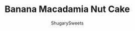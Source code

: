 ---
layout: ../../layouts/MarkdownPostLayout.astro
title: Banana Macadamia Nut Cake
author: ShugarySweets
pubDate: 2019-01-15
description: "Looking for a unique snack cake recipe? This Banana Macadamia Nut Cake is packed with crunchy macadamia nuts, sweet bananas, and topped with creamy vanilla buttercream frosting!"
image_url: https://www.shugarysweets.com/wp-content/uploads/2015/10/banana-macadamia-nut-cake-facebook-1.jpg
tags: ["Cake","American"]
calories: 306
protein: 2
carbohydrates: 39
fats: 16
fiber: 1
ingredients: ["1/2 cup unsalted butter, softened","1 cup granulated sugar","1 large egg","1 teaspoon vanilla extract ","2 large ripe bananas (about 1 1/4 cup mashed)","1 3/4 cup all-purpose flour","1 teaspoon baking powder","1 teaspoon baking soda","1/2 teaspoon kosher salt","1 cup macadamia nut pieces","1/2 cup unsalted butter, softened","1/2 teaspoon vanilla extract ","3 cups powdered sugar","2 Tablespoon whole milk","1/3 cup macadamia nuts pieces"]
serves: 20
time: "40 minutes"
prepTime: "15 minutes"
instructions: ["Preheat oven to 350 degree F. Spray a 13x9 baking dish with baking spray. Set aside.","For the cake, beat butter and sugar until creamy, about 3-5 minutes. Beat in egg and vanilla. Add in bananas, beating until smooth and mashed.","Add in flour, baking powder, baking soda, and salt. Fold in macadamia nut pieces. Pour into prepared baking dish.","Bake for 23-25 minutes until toothpick poked in center comes out clean. Remove from oven and cool completely.","For the frosting, beat butter, vanilla, powdered sugar, and milk for about 4-5 minutes until fluffy. Spread over cooled cake and sprinkle with macadamia nut pieces. Serve and enjoy!"]
nutrition: ["306 calories","39 grams carbohydrates","34 milligrams cholesterol","16 grams fat","1 grams fiber","2 grams protein","7 grams saturated fat","147 milligrams sodium","28 grams sugar","0 grams trans fat","9 grams unsaturated fat"]
---